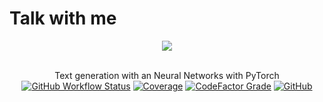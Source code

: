 # Talk with me


<p align='center'>
	<img src='https://s71myt.storage.yandex.net/rdisk/95a37826e08c5e5ebe2df2f8ad34027ce61bd33a01ea4ac9db64e1e5182c76e6/5e31fc25/k8PMdKNl2Zs3VMJ5vxuslCziI9hluCO31HW9i4WFaa-fUQpl3xaBuqmseVmViixlbTwS-8LEJAjEYQM--9CZ1w==?uid=39634215&filename=twm.jpeg&disposition=inline&hash=&limit=0&content_type=image%2Fjpeg&owner_uid=39634215&fsize=3898&hid=d7577dcc19cea8117199b85783e8f9c0&media_type=image&tknv=v2&etag=2727089760eb437280ede7e0a48884ae&rtoken=bC5ZXOFF12D7&force_default=yes&ycrid=na-705b0923ccbb8d93879a2616f6bdbaf3-downloader8h&ts=59d4e35ab9340&s=0c86e3accc02ce0aa5ab9175c6bdd1d7082573956c702408f006abf211e05f60&pb=U2FsdGVkX19hJCjK362wjeSZZGgs5Y8S0VFOkwDhwTeBEMiK3_JSMWtvm8d4pQAXkxMgvyNwiooVvUv_EOXtc4Pd3ihf9TDEeTqwyeX3M6s'>
<br><br>
</p>

</p>
<p align='center'> 
  Text generation with an Neural Networks with PyTorch
 <br>
   <a href='https://github.com/slgero/talk_with_me/actions'><img alt="GitHub Workflow Status" src="https://img.shields.io/github/workflow/status/slgero/talk_with_me/CI?logo=github"></a>
   <a href='https://codecov.io/github/slgero/talk_with_me'><img alt="Coverage"
src="https://codecov.io/github/slgero/talk_with_me/coverage.svg?branch=master"></a>
   <a href='https://www.codefactor.io/repository/github/slgero/talk_with_me'><img alt="CodeFactor Grade" src="https://img.shields.io/codefactor/grade/github/slgero/talk_with_me?logo=codefactor"></a>
  <a href='https://opensource.org/licenses/MIT'><img alt="GitHub" src="https://img.shields.io/github/license/slgero/talk_with_me"></a><br> 
</p>



